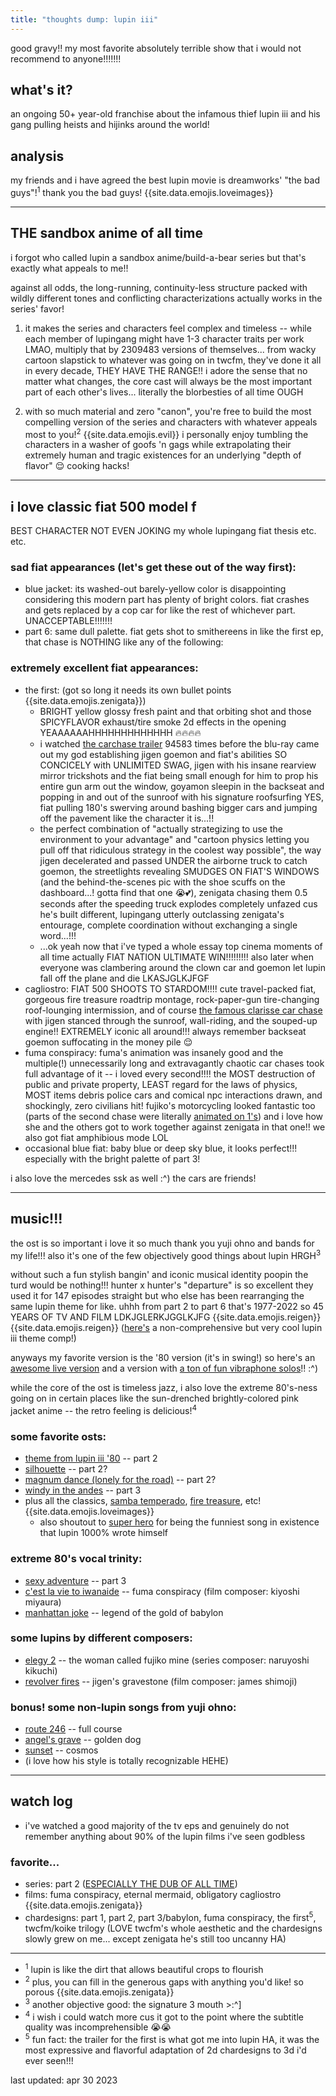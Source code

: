```yaml
---
title: "thoughts dump: lupin iii"
---
```


good gravy!! my most favorite absolutely terrible show that i would not recommend to anyone!!!!!!!

## what's it?

an ongoing 50+ year-old franchise about the infamous thief lupin iii and his gang pulling heists and hijinks around the world!

## analysis

my friends and i have agreed the best lupin movie is dreamworks' "the bad guys"!<sup>1</sup> thank you the bad guys! {{site.data.emojis.loveimages}}

---

## THE sandbox anime of all time

i forgot who called lupin a sandbox anime/build-a-bear series but that's exactly what appeals to me!!

against all odds, the long-running, continuity-less structure packed with wildly different tones and conflicting characterizations actually works in the series' favor!

1. it makes the series and characters feel complex and timeless -- while each member of lupingang might have 1-3 character traits per work LMAO, multiply that by 2309483 versions of themselves... from wacky cartoon slapstick to whatever was going on in twcfm, they've done it all in every decade, THEY HAVE THE RANGE!! i adore the sense that no matter what changes, the core cast will always be the most important part of each other's lives... literally the blorbesties of all time OUGH

2. with so much material and zero "canon", you're free to build the most compelling version of the series and characters with whatever appeals most to you!<sup>2</sup> {{site.data.emojis.evil}} i personally enjoy tumbling the characters in a washer of goofs 'n gags while extrapolating their extremely human and tragic existences for an underlying "depth of flavor" 😌 cooking hacks!

---

## i love classic fiat 500 model f

BEST CHARACTER NOT EVEN JOKING my whole lupingang fiat thesis etc. etc.

### sad fiat appearances (let's get these out of the way first):

- blue jacket: its washed-out barely-yellow color is disappointing considering this modern part has plenty of bright colors. fiat crashes and gets replaced by a cop car for like the rest of whichever part. UNACCEPTABLE!!!!!!!
- part 6: same dull palette. fiat gets shot to smithereens in like the first ep, that chase is NOTHING like any of the following:

### extremely excellent fiat appearances:

- the first: (got so long it needs its own bullet points {{site.data.emojis.zenigata}})
  - BRIGHT yellow glossy fresh paint and that orbiting shot and those SPICYFLAVOR exhaust/tire smoke 2d effects in the opening YEAAAAAAHHHHHHHHHHHHH 🔥🔥🔥🔥
  - i watched [the carchase trailer](https://www.youtube.com/watch?v=XM1HmNXpA-w) 94583 times before the blu-ray came out my god establishing jigen goemon and fiat's abilities SO CONCICELY with UNLIMITED SWAG, jigen with his insane rearview mirror trickshots and the fiat being small enough for him to prop his entire gun arm out the window, goyamon sleepin in the backseat and popping in and out of the sunroof with his signature roofsurfing YES, fiat pulling 180's swerving around bashing bigger cars and jumping off the pavement like the character it is...!!
  - the perfect combination of "actually strategizing to use the environment to your advantage" and "cartoon physics letting you pull off that ridiculous strategy in the coolest way possible", the way jigen decelerated and passed UNDER the airborne truck to catch goemon, the streetlights revealing SMUDGES ON FIAT'S WINDOWS (and the behind-the-scenes pic with the shoe scuffs on the dashboard...! gotta find that one 😭💕), zenigata chasing them 0.5 seconds after the speeding truck explodes completely unfazed cus he's built different, lupingang utterly outclassing zenigata's entourage, complete coordination without exchanging a single word...!!!
  - ...ok yeah now that i've typed a whole essay top cinema moments of all time actually FIAT NATION ULTIMATE WIN!!!!!!!!! also later when everyone was clambering around the clown car and goemon let lupin fall off the plane and die LKASJGLKJFGF
- cagliostro: FIAT 500 SHOOTS TO STARDOM!!!! cute travel-packed fiat, gorgeous fire treasure roadtrip montage, rock-paper-gun tire-changing roof-lounging intermission, and of course [the famous clarisse car chase](https://www.youtube.com/watch?v=LTOJZiDv1Uk) with jigen stanced through the sunroof, wall-riding, and the souped-up engine!! EXTREMELY iconic all around!!! always remember backseat goemon suffocating in the money pile 😌
- fuma conspiracy: fuma's animation was insanely good and the multiple(!) unnecessarily long and extravagantly chaotic car chases took full advantage of it -- i loved every second!!!! the MOST destruction of public and private property, LEAST regard for the laws of physics, MOST items debris police cars and comical npc interactions drawn, and shockingly, zero civilians hit! fujiko's motorcycling looked fantastic too (parts of the second chase were literally [animated on 1's](https://www.youtube.com/watch?v=WTGPoZzG-PI&t=197s)) and i love how she and the others got to work together against zenigata in that one!! we also got fiat amphibious mode LOL
- occasional blue fiat: baby blue or deep sky blue, it looks perfect!!! especially with the bright palette of part 3!

i also love the mercedes ssk as well :^) the cars are friends!

---

## music!!!

the ost is so important i love it so much thank you yuji ohno and bands for my life!!! also it's one of the few objectively good things about lupin HRGH<sup>3</sup>

without such a fun stylish bangin' and iconic musical identity poopin the turd would be nothing!!! hunter x hunter's "departure" is so excellent they used it for 147 episodes straight but who else has been rearranging the same lupin theme for like. uhhh from part 2 to part 6 that's 1977-2022 so 45 YEARS OF TV AND FILM LDKJGLERKJGGLKJFG {{site.data.emojis.reigen}} {{site.data.emojis.reigen}} ([here's](https://completely-legit.tumblr.com/post/650235599173926912) a non-comprehensive but very cool lupin iii theme comp!)

anyways my favorite version is the '80 version (it's in swing!) so here's an [awesome live version](https://www.youtube.com/watch?v=Kyl7fgvV1oo) and a version with [a ton of fun vibraphone solos](https://www.youtube.com/watch?v=6ZMitvIHIkI)!! :^)

while the core of the ost is timeless jazz, i also love the extreme 80's-ness going on in certain places like the sun-drenched brightly-colored pink jacket anime -- the retro feeling is delicious!<sup>4</sup>

### some favorite osts:

- [theme from lupin iii '80](https://www.youtube.com/watch?v=mujtQQENbnA) -- part 2
- [silhouette](https://www.youtube.com/watch?v=eHXrtbhiZ4M) -- part 2?
- [magnum dance (lonely for the road)](https://www.youtube.com/watch?v=IJ6cQDZMg14) -- part 2?
- [windy in the andes](https://www.youtube.com/watch?v=JokrlSGq2RU) -- part 3
- plus all the classics, [samba temperado](https://www.youtube.com/watch?v=Dab2-sxO2c8), [fire treasure](https://www.youtube.com/watch?v=5dzhgOxlr-U), etc! {{site.data.emojis.loveimages}}
  - also shoutout to [super hero](https://www.youtube.com/watch?v=XqbKIpb33r8) for being the funniest song in existence that lupin 1000% wrote himself

### extreme 80's vocal trinity:

- [sexy adventure](https://www.youtube.com/watch?v=G8jwJlHqISE) -- part 3
- [c'est la vie to iwanaide](https://www.youtube.com/watch?v=cYZ1mjvu7Rg) -- fuma conspiracy (film composer: kiyoshi miyaura)
- [manhattan joke](https://www.youtube.com/watch?v=5tqmdQPEYHE) -- legend of the gold of babylon

### some lupins by different composers:

- [elegy 2](https://www.youtube.com/watch?v=Q_dRBBfLMcw) -- the woman called fujiko mine (series composer: naruyoshi kikuchi)
- [revolver fires](https://www.youtube.com/watch?v=c3tlslGPwWI) -- jigen's gravestone (film composer: james shimoji)

### bonus! some non-lupin songs from yuji ohno:

- [route 246](https://www.youtube.com/watch?v=pcTYlJ_Jvqc) -- full course
- [angel's grave](https://www.youtube.com/watch?v=9i7wNMul7s4) -- golden dog
- [sunset](https://www.youtube.com/watch?v=0H594neW1EM) -- cosmos
- (i love how his style is totally recognizable HEHE)

---

## watch log

- i've watched a good majority of the tv eps and genuinely do not remember anything about 90% of the lupin films i've seen godbless

### favorite...

- series: part 2 ([ESPECIALLY THE DUB OF ALL TIME](https://rhymewithrachel.tumblr.com/post/190810815338/what-im-saying-is-that-this-is-the-only-dub-that))
- films: fuma conspiracy, eternal mermaid, obligatory cagliostro {{site.data.emojis.zenigata}}
- chardesigns: part 1, part 2, part 3/babylon, fuma conspiracy, the first<sup>5</sup>, twcfm/koike trilogy (LOVE twcfm's whole aesthetic and the chardesigns slowly grew on me... except zenigata he's still too uncanny HA)

---

- <sup>1</sup> lupin is like the dirt that allows beautiful crops to flourish
- <sup>2</sup> plus, you can fill in the generous gaps with anything you'd like! so porous {{site.data.emojis.zenigata}}
- <sup>3</sup> another objective good: the signature 3 mouth >:^]
- <sup>4</sup> i wish i could watch more cus it got to the point where the subtitle quality was incomprehensible 😭😭
- <sup>5</sup> fun fact: the trailer for the first is what got me into lupin HA, it was the most expressive and flavorful adaptation of 2d chardesigns to 3d i'd ever seen!!!

last updated: apr 30 2023
